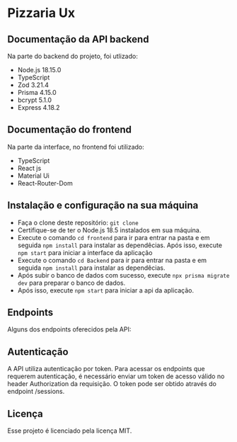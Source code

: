 # Pizzaria Ux

## Documentação da API backend

Na parte do backend do projeto, foi utlizado:

- Node.js 18.15.0
- TypeScript
- Zod 3.21.4
- Prisma 4.15.0
- bcrypt 5.1.0
- Express 4.18.2

## Documentação do frontend
Na parte da interface, no frontend foi utilizado:

- TypeScript
- React js
- Material Ui
- React-Router-Dom

## Instalação e configuração na sua máquina

- Faça o clone deste repositório: `git clone`
- Certifique-se de ter o Node.js 18.5 instalados em sua máquina.
- Execute o comando `cd frontend` para ir para entrar na pasta e em seguida `npm install` 
para instalar as dependêcias. Após isso, execute `npm start` para iniciar a interface da aplicação
- Execute o comando `cd Backend` para ir para entrar na pasta e em seguida `npm install` 
para instalar as dependêcias.
- Após subir o banco de dados com sucesso, execute `npx prisma migrate dev` para preparar o banco de dados.
- Após isso, execute `npm start` para iniciar a api da aplicação.

## Endpoints

Alguns dos endpoints oferecidos pela API:



## Autenticação

A API utiliza autenticação por token. Para acessar os endpoints que requerem autenticação, é necessário enviar um token de acesso válido no header Authorization da requisição. O token pode ser obtido através do endpoint /sessions.

## Licença

Esse projeto é licenciado pela licença MIT.